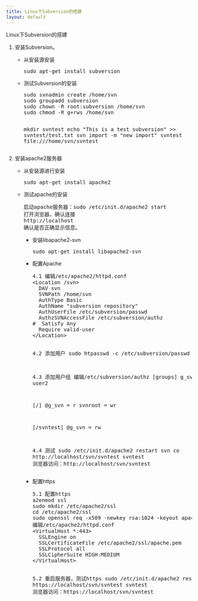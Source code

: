 ```yaml
---
title: Linux下Subversion的搭建
layout: default
---
```


<div>Linux下Subversion的搭建</div>
<ol>
<li>安装Subversion。</li>
<ul>
<li>从安装源安装</li>
<pre>
sudo apt-get install subversion
</pre>

<li>测试Subversion的安装</li>
<pre>
sudo svnadmin create /home/svn
sudo groupadd subversion
sudo chown -R root:subversion /home/svn
sudo chmod -R g+rws /home/svn

mkdir svntest
echo "This is a test subversion" >> svntest/test.txt
svn import -m "new import" svntest file:///home/svn/svntest
</pre>
</ul>

<li>安装apache2服务器</li>
<ul>
<li>从安装源进行安装</li>
<pre>
sudo apt-get install apache2 
</pre>

<li>测试apache的安装</li>
<pre>
启动apache服务器：sudo /etc/init.d/apache2 start
打开浏览器，确认连接
http://localhost
确认是否正确显示信息。
</pre>
<ul>

<li>安装libapache2-svn</li>
<pre>
sudo apt-get install libapache2-svn 
</pre>

<li>配置Apache</li>
<pre>
4.1 编辑/etc/apache2/httpd.conf
&lt;Location /svn&gt;
  DAV svn
  SVNPath /home/svn
  AuthType Basic
  AuthName "subversion repository"
  AuthUserFile /etc/subversion/passwd
  AuthzSVNAccessFile /etc/subversion/authz
#  Satisfy Any 
  Require valid-user
&lt;/Location&gt;

4.2 添加用户
sudo htpasswd -c /etc/subversion/passwd user1

4.3 添加用户组
编辑/etc/subversion/authz
[groups]
g_svn = user1, user2

[/]
@g_svn = r
svnroot = wr

[/svntest]
@g_svn = rw

4.4 测试
sudo /etc/init.d/apache2 restart
svn co http://localhost/svn/svntest svntest
浏览器访问：http://localhost/svn/svntest
</pre>

<li>配置https</li>
<pre>
5.1 配置https
a2enmod ssl
sudo mkdir /etc/apache2/ssl
cd /etc/apache2/ssl
sudo openssl req -x509 -newkey rsa:1024 -keyout apache.pem -out apache.pem -nodes -days 999 
编辑/etc/apache2/httpd.conf
&lt;VirtualHost *:443&gt;
  SSLEngine on
  SSLCertificateFile /etc/apache2/ssl/apache.pem
  SSLProtocol all
  SSLCipherSuite HIGH:MEDIUM
&lt;/VirtualHost&gt;

5.2 重启服务器，测试https
sudo /etc/init.d/apache2 restart
svn co https://localhost/svn/svntest svntest
浏览器访问：https://localhost/svn/svntest
</pre>

</ol>
